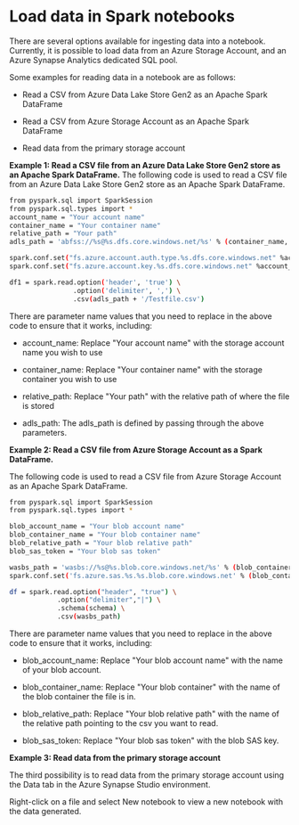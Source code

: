 # Load data in Spark notebooks

There are several options available for ingesting data into a notebook. Currently, it is possible to load data from an Azure Storage Account, and an Azure Synapse Analytics dedicated SQL pool.

Some examples for reading data in a notebook are as follows:

- Read a CSV from Azure Data Lake Store Gen2 as an Apache Spark DataFrame

- Read a CSV from Azure Storage Account as an Apache Spark DataFrame

- Read data from the primary storage account

**Example 1: Read a CSV file from an Azure Data Lake Store Gen2 store as an Apache Spark DataFrame.**
The following code is used to read a CSV file from an Azure Data Lake Store Gen2 store as an Apache Spark DataFrame.

```bash
from pyspark.sql import SparkSession
from pyspark.sql.types import *
account_name = "Your account name"
container_name = "Your container name"
relative_path = "Your path"
adls_path = 'abfss://%s@%s.dfs.core.windows.net/%s' % (container_name, account_name, relative_path)

spark.conf.set("fs.azure.account.auth.type.%s.dfs.core.windows.net" %account_name, "SharedKey")
spark.conf.set("fs.azure.account.key.%s.dfs.core.windows.net" %account_name ,"Your ADLS Gen2 Primary Key")

df1 = spark.read.option('header', 'true') \
                .option('delimiter', ',') \
                .csv(adls_path + '/Testfile.csv')
```

There are parameter name values that you need to replace in the above code to ensure that it works, including:

- account_name: Replace "Your account name" with the storage account name you wish to use

- container_name: Replace "Your container name" with the storage container you wish to use

- relative_path: Replace "Your path" with the relative path of where the file is stored

- adls_path: The adls_path is defined by passing through the above parameters.

**Example 2: Read a CSV file from Azure Storage Account as a Spark DataFrame.**

The following code is used to read a CSV file from Azure Storage Account as an Apache Spark DataFrame.

```bash
from pyspark.sql import SparkSession
from pyspark.sql.types import *

blob_account_name = "Your blob account name"
blob_container_name = "Your blob container name"
blob_relative_path = "Your blob relative path"
blob_sas_token = "Your blob sas token"

wasbs_path = 'wasbs://%s@%s.blob.core.windows.net/%s' % (blob_container_name, blob_account_name, blob_relative_path)
spark.conf.set('fs.azure.sas.%s.%s.blob.core.windows.net' % (blob_container_name, blob_account_name), blob_sas_token)

df = spark.read.option("header", "true") \
            .option("delimiter","|") \
            .schema(schema) \
            .csv(wasbs_path)
```

There are parameter name values that you need to replace in the above code to ensure that it works, including:

- blob_account_name: Replace "Your blob account name" with the name of your blob account.

- blob_container_name: Replace "Your blob container" with the name of the blob container the file is in.

- blob_relative_path: Replace "Your blob relative path" with the name of the relative path pointing to the csv you want to read.

- blob_sas_token: Replace "Your blob sas token" with the blob SAS key.

**Example 3: Read data from the primary storage account**

The third possibility is to read data from the primary storage account using the Data tab in the Azure Synapse Studio environment. 

Right-click on a file and select New notebook to view a new notebook with the data generated.